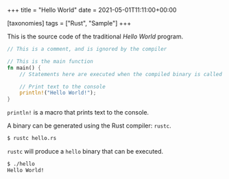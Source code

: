 +++
title = "Hello World"
date = 2021-05-01T11:11:00+00:00

[taxonomies]
tags = ["Rust", "Sample"]
+++

This is the source code of the traditional *Hello World* program.
<!-- more -->

```rust
// This is a comment, and is ignored by the compiler

// This is the main function
fn main() {
    // Statements here are executed when the compiled binary is called

    // Print text to the console
    println!("Hello World!");
}
```

`println!` is a macro that prints text to the console.

A binary can be generated using the Rust compiler: `rustc`.

```bash
$ rustc hello.rs
```

`rustc` will produce a `hello` binary that can be executed.

```bash
$ ./hello
Hello World!
```